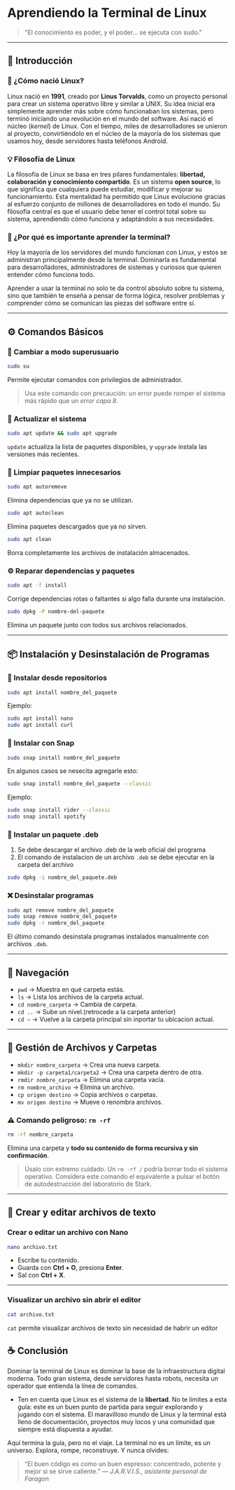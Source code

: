 # Aprendiendo la Terminal de Linux

> "El conocimiento es poder, y el poder... se ejecuta con sudo."

---

## 🧭 Introducción

### 🐧 ¿Cómo nació Linux?

Linux nació en **1991**, creado por **Linus Torvalds**, como un proyecto personal para crear un sistema operativo libre y similar a UNIX. Su idea inicial era simplemente aprender más sobre cómo funcionaban los sistemas, pero terminó iniciando una revolución en el mundo del software. Así nació el núcleo (*kernel*) de Linux. Con el tiempo, miles de desarrolladores se unieron al proyecto, convirtiéndolo en el núcleo de la mayoría de los sistemas que usamos hoy, desde servidores hasta teléfonos Android.

### 💡 Filosofía de Linux

La filosofía de Linux se basa en tres pilares fundamentales: **libertad, colaboración y conocimiento compartido**. Es un sistema **open source**, lo que significa que cualquiera puede estudiar, modificar y mejorar su funcionamiento. Esta mentalidad ha permitido que Linux evolucione gracias al esfuerzo conjunto de millones de desarrolladores en todo el mundo. Su filosofía central es que el usuario debe tener el control total sobre su sistema, aprendiendo cómo funciona y adaptándolo a sus necesidades.

### 🤔 ¿Por qué es importante aprender la terminal?

Hoy la mayoría de los servidores del mundo funcionan con Linux, y estos se administran principalmente desde la terminal. Dominarla es fundamental para desarrolladores, administradores de sistemas y curiosos que quieren entender cómo funciona todo.

Aprender a usar la terminal no solo te da control absoluto sobre tu sistema, sino que también te enseña a pensar de forma lógica, resolver problemas y comprender cómo se comunican las piezas del software entre sí.

---

## ⚙️ Comandos Básicos

### 🔐 Cambiar a modo superusuario

```bash
sudo su
```

Permite ejecutar comandos con privilegios de administrador.

> Usa este comando con precaución: un error puede romper el sistema más rápido que un *error capa 8*.

### 🔄 Actualizar el sistema

```bash
sudo apt update && sudo apt upgrade
```

`update` actualiza la lista de paquetes disponibles, y `upgrade` instala las versiones más recientes.

### 🧹 Limpiar paquetes innecesarios

```bash
sudo apt autoremove
```

Elimina dependencias que ya no se utilizan.

```bash
sudo apt autoclean
```

Elimina paquetes descargados que ya no sirven.

```bash
sudo apt clean
```

Borra completamente los archivos de instalación almacenados.

### ⚙️ Reparar dependencias y paquetes

```bash
sudo apt -f install
```

Corrige dependencias rotas o faltantes si algo falla durante una instalación.

```bash
sudo dpkg -P nombre-del-paquete
```

Elimina un paquete junto con todos sus archivos relacionados.

---

## 📦 Instalación y Desinstalación de Programas

### 🧩 Instalar desde repositorios

```bash
sudo apt install nombre_del_paquete
```

Ejemplo:

```bash
sudo apt install nano
sudo apt install curl
```

### 🚀 Instalar con Snap

```bash
sudo snap install nombre_del_paquete
```
En algunos casos se nesecita agregarle esto:
```bash
sudo snap install nombre_del_paquete --classic
```


Ejemplo:

```bash
sudo snap install rider --classic
sudo snap install spotify
```

### 📁 Instalar un paquete .deb
1. Se debe descargar el archivo .deb de la web oficial del programa
2. El comando de instalacion de un archivo `.deb` se debe ejecutar en la carpeta del archivo

```bash
sudo dpkg -i nombre_del_paquete.deb
```

### ❌ Desinstalar programas

```bash
sudo apt remove nombre_del_paquete
sudo snap remove nombre_del_paquete
sudo dpkg -r nombre_del_paquete
```

El último comando desinstala programas instalados manualmente con archivos `.deb`.

---

## 📂 Navegación

* `pwd` → Muestra en qué carpeta estás.
* `ls` → Lista los archivos de la carpeta actual.
* `cd nombre_carpeta` → Cambia de carpeta.
* `cd ..` → Sube un nivel.(retrocede a la carpeta anterior)
* `cd ~` → Vuelve a la carpeta principal sin inportar tu ubicacion actual.

---

## 🧱 Gestión de Archivos y Carpetas

* `mkdir nombre_carpeta` → Crea una nueva carpeta.
* `mkdir -p carpeta1/carpeta2` → Crea una carpeta dentro de otra.
* `rmdir nombre_carpeta` → Elimina una carpeta vacía.
* `rm nombre_archivo` → Elimina un archivo.
* `cp origen destino` → Copia archivos o carpetas.
* `mv origen destino` → Mueve o renombra archivos.

### ⚠️ Comando peligroso: `rm -rf`

```bash
rm -rf nombre_carpeta
```

Elimina una carpeta y **todo su contenido de forma recursiva y sin confirmación**.

> Úsalo con extremo cuidado. Un `rm -rf /` podría borrar todo el sistema operativo. Considera este comando el equivalente a pulsar el botón de autodestrucción del laboratorio de Stark.

---

## 📝 Crear y editar archivos de texto

### Crear o editar un archivo con Nano

```bash
nano archivo.txt
```

* Escribe tu contenido.
* Guarda con **Ctrl + O**, presiona **Enter**.
* Sal con **Ctrl + X**.

---

### Visualizar un archivo sin abrir el editor
```bash
cat archivo.txt
```
`cat` permite visualizar archivos de texto sin necesidad de habrir un editor

## ☕ Conclusión

Dominar la terminal de Linux es dominar la base de la infraestructura digital moderna. Todo gran sistema, desde servidores hasta robots, necesita un operador que entienda la línea de comandos.

* Ten en cuenta que Linux es el sistema de la **libertad**. No te limites a esta guía: este es un buen punto de partida para seguir explorando y jugando con el sistema. El maravilloso mundo de Linux y la terminal está lleno de documentación, proyectos muy locos y una comunidad que siempre está dispuesta a ayudar.

Aquí termina la guía, pero no el viaje.
La terminal no es un límite, es un universo.
Explora, rompe, reconstruye. Y nunca olvides:
> “El buen código es como un buen espresso: concentrado, potente y mejor si se sirve caliente.”
> — *J.A.R.V.I.S., asistente personal de Faragon*
